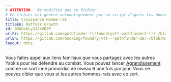 ```yaml
---
# ATTENTION : Ne modifiez pas ce fichier
# Ce fichier est généré automatiquement par un script d'après les données du module Foundry VTT officiel et de sa traduction
title: Croissance Homme-rat
titleEn: Ratfolk Growth
id: BS6UoGLyJ12xVD9P
urlFr: https://gitlab.com/pathfinder-fr/foundryvtt-pathfinder2-fr/-/blob/master/data/feats/BS6UoGLyJ12xVD9P.htm
urlEn: https://gitlab.com/hooking/foundry-vtt---pathfinder-2e/-/blob/master/packs/data/feats.db/ratfolk-growth.json
layout: dons
---
```

Vous faites appel aux liens familiaux que vous partagez avec les autres Ysokis pour les défendre au combat. Vous pouvez lancer [Agrandissement](../sorts/agrandissement.md) comme un sort inné primordial de niveau 6 une fois par jour. Vous ne pouvez cibler que vous et les autres hommes-rats avec ce sort.

